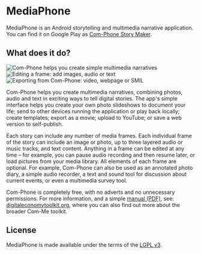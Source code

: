 MediaPhone
==========
MediaPhone is an Android storytelling and multimedia narrative application. You can find it on Google Play as [Com-Phone Story Maker](https://play.google.com/store/apps/details?id=ac.robinson.mediaphone).


What does it do?
----------------
![Com-Phone helps you create simple multimedia narratives](https://lh3.googleusercontent.com/KadmdfC8GINkod9Y10KgJWoVPyHJ0nD8h9FjXNsqKOGNE8zjqHVk1AgzYmmLP9k4qg=s511 "Com-Phone helps you create simple multimedia narratives") ![Editing a frame: add images, audio or text](https://lh3.googleusercontent.com/QoAoXflo2r03t0zRiAzg9A0rHcxSYaNeZjJ4hvi__YTYBbGDpNMFS_9Mf-rGVY0eF3c=s511 "Editing a frame: add images, audio or text") ![Exporting from Com-Phone: video, webpage or SMIL](https://lh3.googleusercontent.com/1jzbMnCCogszK85GHfepvn-SVmDS6cxzIZD_HMP5BxRyL2Bju0Vy4uffTOxROeB16NE=s511 "Exporting from Com-Phone: video, webpage or SMIL")

Com-Phone helps you create multimedia narratives, combining photos, audio and text in exciting ways to tell digital stories. The app's simple interface helps you create your own photo slideshows to document your life; send to other devices running the application or play back locally; create templates; export as a movie; upload to YouTube; or save a web version to self-publish.

Each story can include any number of media frames. Each individual frame of the story can include an image or photo, up to three layered audio or music tracks, and text content. Anything in a frame can be edited at any time – for example, you can pause audio recording and then resume later, or load pictures from your media library. All elements of each frame are optional. For example, Com-Phone can also be used as an annotated photo diary, a simple audio recorder, a text and sound tool for discussion about current events, or even a multimedia survey tool.

Com-Phone is completely free, with no adverts and no unnecessary permissions. For more information, and a simple [manual (PDF)](https://digitaleconomytoolkit.org/manuals/com-phone.pdf), see: [digitaleconomytoolkit.org](https://digitaleconomytoolkit.org), where you can also find out more about the broader Com-Me toolkit.


License
-------
MediaPhone is made available under the terms of the [LGPL v3](http://www.gnu.org/licenses/lgpl.html).
